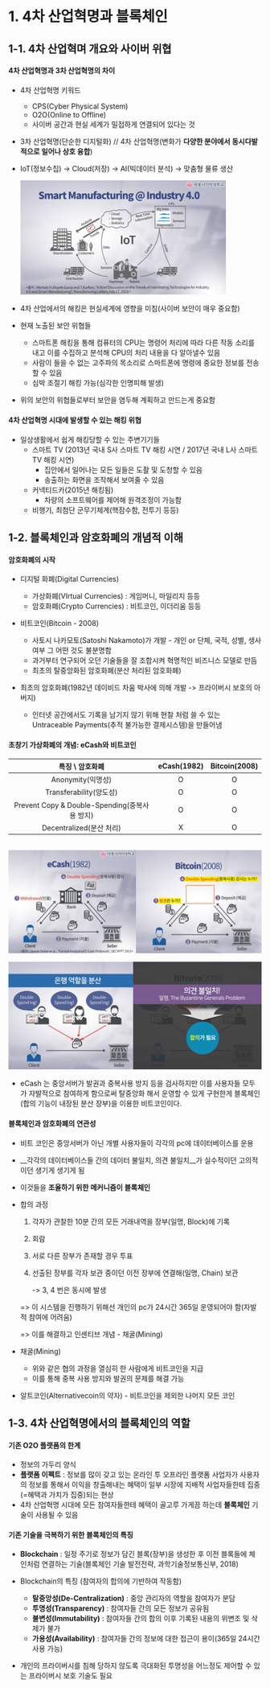 # 1. 4차 산업혁명과 블록체인



## 1-1. 4차  산업혁며 개요와 사이버 위협


#### 	4차 산업혁명과 3차 산업혁명의 차이

- 4차 산업혁명 키워드
  
  - CPS(Cyber Physical System)
  - O2O(Online to Offline) 
  - 사이버 공간과 현실 세계가 밀접하게 연결되어 있다는 것
  
- 3차 산업혁명(단순한 디지털화) // 4차 산업혁명(변화가 __다양한 분야에서 동시다발적으로 일어나 상호 융합__)

- IoT(정보수집) -> Cloud(저장) -> AI(빅데이터 분석) -> 맞춤형 물류 생산

  <img src="assets/fig1_1.png" alt="fig1_1" style="zoom:40%;" />

- 4차 산업에서의 해킹은 현실세계에 영향을 미침(사이버 보안이 매우 중요함)

- 현재 노출된 보안 위협들
  - 스마트폰 해킹을 통해 컴퓨터의 CPU는 명령어 처리에 따라 다른 작동 소리를 내고 이를 수집하고 분석해 CPU의 처리 내용을 다 알아낼수 있음
  - 사람이 들을 수 없는 고주파의 목소리로 스마트폰에 명령에 중요한 정보를 전송할 수 있음
  - 심박 조절기 해킹 가능(심각한 인명피해 발생)
  
- 위의 보안의 위협들로부터 보안을 염두해 계획하고 만드는게 중요함

#### 4차 산업혁명 시대에 발생할 수 있는 해킹 위협

- 일상생활에서 쉽게 해킹당할 수 있는 주변기기들
  - 스마트 TV (2013년 국내 S사 스마트 TV 해킹 시연 / 2017년 국내 L사 스마트 TV 해킹 시연) 
    - 집안에서 일어나는 모든 일들은 도촬 및 도청할 수 있음
    - 송출하는 화면을 조작해서 보여줄 수 있음
  - 커넥티드카(2015년 해킹됨)
    - 차량의 소프트웨어를 제어해 원격조정이 가능함
  - 비행기, 최첨단 군무기체계(핵잠수함, 전투기 등등)



## 1-2. 블록체인과 암호화폐의 개념적 이해


#### 암호화폐의 시작

- 디지털 화폐(Digital Currencies)
  - 가상화폐(VIrtual Currencies) : 게임머니, 마일리지 등등
  - 암호화폐(Crypto Currencies) : 비트코인, 이더리움 등등

- 비트코인(Bitcoin - 2008)
  - 사토시 나카모토(Satoshi Nakamoto)가 개발 - 개인 or 단체, 국적, 성별, 생사여부 그 어떤 것도 불분명함
  - 과거부터 연구되어 오던 기술들을 잘 조합시켜 혁명적인 비즈니스 모델로 만듬
  - 최초의 탈중앙화된 암호화폐(분산 처리된 암호화폐)
- 최초의 암호화폐(1982년 데이비드 차움 박사에 의해 개발 -> 프라이버시 보호의 아버지)
  - 인터넷 공간에서도 기록을 남기지 않기 위해 현찰 처럼 쓸 수 있는 Untraceable Payments(추적 불가능한 결제시스템)을 만들어냄

#### 초창기 가상화폐의 개념: eCash와 비트코인

|                특징 \ 암호화폐                | eCash(1982) | Bitcoin(2008) |
| :-------------------------------------------: | :---------: | :-----------: |
|               Anonymity(익명성)               |      O      |       O       |
|            Transferability(양도성)            |      O      |       O       |
| Prevent Copy & Double-Spending(중복사용 방지) |      O      |       O       |
|           Decentralized(분산 처리)            |      X      |       O       |

​	![fig1_2](assets/fig1_2.png)

![fig1_3](assets/fig1_3.png)

- eCash 는 중앙서버가 발권과 중복사용 방지 등을 검사하지만 이를 사용자들 모두가 자발적으로 참여하게 함으로써 탈중앙화 해서 운영할 수 있게 구현한게 블록체인(합의 기능이 내장된 분산 장부)을 이용한 비트코인이다.

#### 블록체인과 암호화폐의 연관성

- 비트 코인은 중앙서버가 아닌 개별 사용자들이 각각의 pc에 데이터베이스를 운용

- __각각의 데이터베이스들 간의 데이터 불일치, 의견 불일치__가 실수적이던 고의적이던 생기게 생기게 됨

- 이것들을 __조율하기 위한 메커니즘이 블록체인__

- 합의 과정

  1. 각자가 관찰한 10분 간의 모든 거래내역을 장부(일명, Block)에 기록

  2. 회람

  3. 서로 다른 장부가 존재할 경우 투표

  4. 선출된 장부를 각자 보관 중이던 이전 장부에 연결해(일명, Chain) 보관

     -> 3, 4 번은 동시에 발생

  => 이 시스템을 진행하기 위해선 개인의 pc가 24시간 365일 운영되어야 함(자발적 참여에 어려움)

  => 이를 해결하고 인센티브 개념 - 채굴(Mining)

- 채굴(Mining)

  - 위와 같은 협의 과정을 열심히 한 사람에게 비트코인을 지급
  - 이를 통해 중복 사용 방지와 발권의 문제를 해결 가능

- 알트코인(Alternativecoin의 약자) - 비트코인을 제외한 나머지 모든 코인



## 1-3. 4차 산업혁명에서의 블록체인의 역할

#### 기존 O2O 플랫폼의 한계

- 정보의 가두리 양식
- __플랫폼 이펙트__ : 정보를 많이 갖고 있는 온라인 투 오프라인 플랫폼 사업자가 사용자의 정보를 통해서 이익을 창출해내는 혜택이 일부 시장에 지배적 사업자들한테 집중(=혜택과 가치가 집중)되는 현상
- 4차 산업혁명 시대에 모든 참여자들한테 혜택이 골고루 가게끔 하는데 __블록체인__ 기술이 사용될 수 있음

#### 기존 기술을 극복하기 위한 블록체인의 특징

- __Blockchain__ : 일정 주기로 정보가 담긴 블록(장부)을 생성한 후 이전 블록들에 체인처럼 연결하는 기술(블록체인 기술 발전전략, 과학기술정보통신부, 2018)

- Blockchain의 특징 (참여자의 합의에 기반하여 작동함)

  - __탈중앙성(De-Centralization)__ : 중앙 관리자의 역할을 참여자가 분담
  - __투명성(Transparency)__ : 참여자들 간의 모든 정보가 공유됨
  - __불변성(Immutability)__ : 참여자들 간의 합의  이후 기록된 내용의 위변조 및 삭제가 불가
  - __가용성(Availability)__ : 참여자들 간의 정보에 대한 접근이 용이(365일 24시간 사용 가능)
- 개인의 프라이버시를 침해 당하지 않도록 극대화된 투명성을 어느정도 제어할 수 있는 프라이버시 보호 기술도 필요
